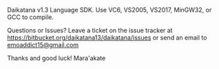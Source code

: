 Daikatana v1.3 Language SDK.  Use VC6, VS2005, VS2017, MinGW32, or GCC to compile.

Questions or Issues?  Leave a ticket on the issue tracker at
https://bitbucket.org/daikatana13/daikatana/issues
or send an email to emoaddict15@gmail.com

Thanks and good luck!
Mara'akate
